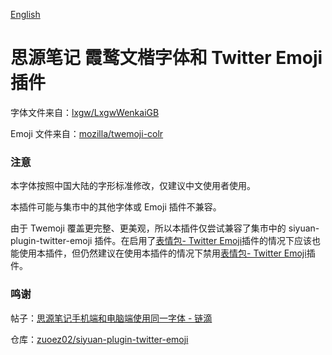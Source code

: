 [English](https://github.com/TCOTC/siyuan-ttf-LXGWWenKaiGB-Regular-and-Twemoji/blob/main/README.md)

# 思源笔记 霞鹜文楷字体和 Twitter Emoji 插件

字体文件来自：[lxgw/LxgwWenkaiGB](https://github.com/lxgw/LxgwWenkaiGB)

Emoji 文件来自：[mozilla/twemoji-colr](https://github.com/mozilla/twemoji-colr)

### 注意

本字体按照中国大陆的字形标准修改，仅建议中文使用者使用。

本插件可能与集市中的其他字体或 Emoji 插件不兼容。

由于 Twemoji 覆盖更完整、更美观，所以本插件仅尝试兼容了集市中的 siyuan-plugin-twitter-emoji 插件。在启用了[表情包- Twitter Emoji](https://github.com/zuoez02/siyuan-plugin-twitter-emoji)插件的情况下应该也能使用本插件，但仍然建议在使用本插件的情况下禁用[表情包- Twitter Emoji](https://github.com/zuoez02/siyuan-plugin-twitter-emoji)插件。

### 鸣谢

帖子：[思源笔记手机端和电脑端使用同一字体 - 链滴](https://ld246.com/article/1705399357823)

仓库：[zuoez02/siyuan-plugin-twitter-emoji](https://github.com/zuoez02/siyuan-plugin-twitter-emoji)